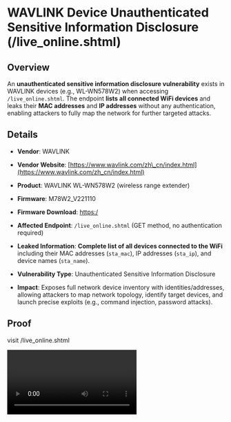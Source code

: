 # WAVLINK Device Unauthenticated Sensitive Information Disclosure (/live\_online.shtml)

## Overview

An **unauthenticated sensitive information disclosure vulnerability** exists in WAVLINK devices (e.g., WL-WN578W2) when accessing `/live_online.shtml`. The endpoint **lists all connected WiFi devices** and leaks their **MAC addresses** and **IP addresses** without any authentication, enabling attackers to fully map the network for further targeted attacks.

## Details



*   **Vendor**: WAVLINK

*   **Vendor Website**: [https://www.wavlink.com/zh\_cn/index.html](https://www.wavlink.com/zh_cn/index.html)

*   **Product**: WAVLINK WL-WN578W2 (wireless range extender)

*   **Firmware**: M78W2\_V221110

*   **Firmware Download**: [htt](https://docs.wavlink.xyz/Firmware_ch/fm-578w2/)[ps:/](https://docs.wavlink.xyz/Firmware_ch/fm-578w2/)

*   **Affected Endpoint**: `/live_online.shtml` (GET method, no authentication required)

*   **Leaked Information**: **Complete list of all devices connected to the WiFi** including their MAC addresses (`sta_mac`), IP addresses (`sta_ip`), and device names (`sta_name`).

*   **Vulnerability Type**: Unauthenticated Sensitive Information Disclosure

*   **Impact**: Exposes full network device inventory with identities/addresses, allowing attackers to map network topology, identify target devices, and launch precise exploits (e.g., command injection, password attacks).

## Proof


visit /live_online.shtml







![](./imgs/1.mp4)
